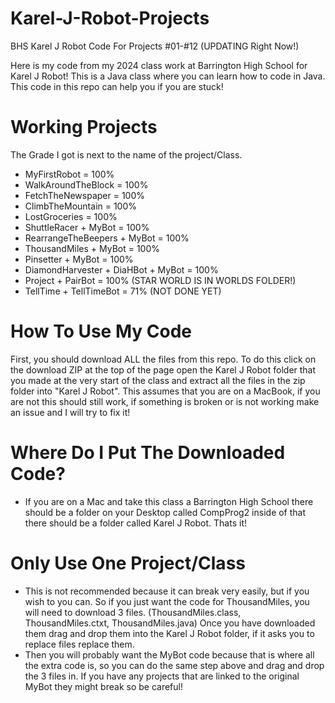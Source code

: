 # Karel-J-Robot-Projects
BHS Karel J Robot Code For Projects #01-#12 (UPDATING Right Now!)

Here is my code from my 2024 class work at Barrington High School for Karel J Robot!
This is a Java class where you can learn how to code in Java. This code in this repo can help you if you are stuck! 

# Working Projects 

The Grade I got is next to the name of the project/Class.

- MyFirstRobot = 100%
- WalkAroundTheBlock = 100%
- FetchTheNewspaper = 100%
- ClimbTheMountain = 100%
- LostGroceries = 100%
- ShuttleRacer + MyBot = 100%
- RearrangeTheBeepers + MyBot = 100%
- ThousandMiles + MyBot = 100%
- Pinsetter + MyBot = 100%
- DiamondHarvester + DiaHBot + MyBot = 100%
- Project + PairBot = 100% (STAR WORLD IS IN WORLDS FOLDER!)
- TellTime + TellTimeBot = 71% (NOT DONE YET)

# How To Use My Code
First, you should download ALL the files from this repo. To do this click on the download ZIP at the top of the page open the Karel J Robot folder that you made at the very start of the class and extract all the files in the zip folder into "Karel J Robot". This assumes that you are on a MacBook, if you are not this should still work, if something is broken or is not working make an issue and I will try to fix it! 

# Where Do I Put The Downloaded Code?
- If you are on a Mac and take this class a Barrington High School there should be a folder on your Desktop called CompProg2 inside of that there should be a folder called Karel J Robot. Thats it!

# Only Use One Project/Class
- This is not recommended because it can break very easily, but if you wish to you can. So if you just want the code for ThousandMiles, you will need to download 3 files. (ThousandMiles.class, ThousandMiles.ctxt, ThousandMiles.java) Once you have downloaded them drag and drop them into the Karel J Robot folder, if it asks you to replace files replace them. 
- Then you will probably want the MyBot code because that is where all the extra code is, so you can do the same step above and drag and drop the 3 files in. If you have any projects that are linked to the original MyBot they might break so be careful!
